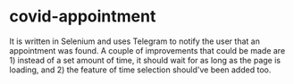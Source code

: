 ﻿# covid-appointment
It is written in Selenium and uses Telegram to notify the user that an appointment was found. A couple of improvements that could be made are 1) instead of a set amount of time, it should wait for as long as the page is loading, and 2) the feature of time selection should've been added too.
